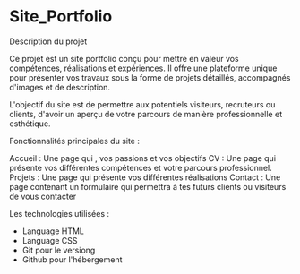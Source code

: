 # Site_Portfolio

Description du projet

Ce projet est un site portfolio conçu pour mettre en valeur vos compétences, réalisations
et expériences. Il offre une plateforme unique pour présenter vos travaux sous la forme de projets détaillés, accompagnés d'images et de description.

L'objectif du site est de permettre aux potentiels visiteurs, recruteurs ou clients, d'avoir un aperçu de votre parcours de manière professionnelle et esthétique.

Fonctionnalités principales du site :

Accueil : Une page qui , vos passions et vos objectifs
CV : Une page qui présente vos différentes compétences et votre parcours professionnel.
Projets : Une page qui présente vos différentes réalisations
Contact : Une page contenant un formulaire qui permettra à tes futurs clients ou visiteurs de vous contacter

Les technologies utilisées :

* Language HTML
* Language CSS
* Git pour le versiong
* Github pour l'hébergement